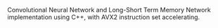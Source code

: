Convolutional Neural Network and Long-Short Term Memory Network implementation using C++, with AVX2 instruction set accelerating.
